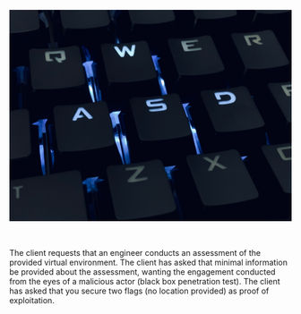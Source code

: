 
<p><a href="https://tryhackme.com/room/relevant"><img src="https://raw.githubusercontent.com/DJShankyShoe/Website/master/assets/Platforms/TryHackMe/Relevant/pb.png" alt="Relevant"/></a></p><br>

<p>The client requests that an engineer conducts an assessment of the provided virtual environment. The client has asked that minimal information be provided about the assessment, wanting the engagement conducted from the eyes of a malicious actor (black box penetration test).  The client has asked that you secure two flags (no location provided) as proof of exploitation.</p>

